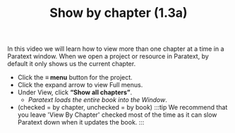 ﻿---
title: Show by chapter (1.3a)
---
In this video we will learn how to view more than one chapter at a time in a Paratext window. When we open a project or resource in Paratext, by default it only shows us the current chapter.

-   Click the **≡ menu** button for the project.
-   Click the expand arrow to view Full menus.
-   Under View, click **“Show all chapters”**.  
    -  *Paratext loads the entire book into the Window*.
-   (checked = by chapter, unchecked = by book)
:::tip
We recommend that you leave 'View By Chapter' checked most of the time as it can slow Paratext down when it updates the book.
:::
